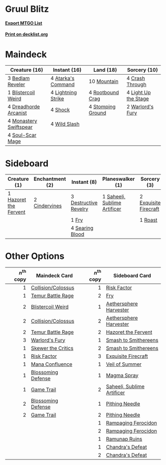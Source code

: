 # Gruul Blitz

#### [Export MTGO List](../collection/Gruul%20Blitz/Gruul%20Blitz.txt)
#### [Print on decklist.org](http://decklist.org/?deckmain=4%09Atarka's%20Command%0A3%09Bedlam%20Reveler%0A1%09Blistercoil%20Weird%0A4%09Crash%20Through%0A4%09Dreadhorde%20Arcanist%0A4%09Light%20Up%20the%20Stage%0A4%09Lightning%20Strike%0A4%09Monastery%20Swiftspear%0A10%09Mountain%0A4%09Rootbound%20Crag%0A4%09Shock%0A4%09Soul-Scar%20Mage%0A4%09Stomping%20Ground%0A2%09Warlord's%20Fury%0A4%09Wild%20Slash&deckside=2%09Cindervines%0A3%09Destructive%20Revelry%0A2%09Exquisite%20Firecraft%0A1%09Fry%0A1%09Hazoret%20the%20Fervent%0A1%09Roast%0A1%09Saheeli,%20Sublime%20Artificer%0A4%09Searing%20Blood)
# Maindeck

|                                          Creature (16)                                          |                                        Instant (16)                                         |                                         Land (18)                                          |                                         Sorcery (10)                                          |
|-------------------------------------------------------------------------------------------------|---------------------------------------------------------------------------------------------|--------------------------------------------------------------------------------------------|-----------------------------------------------------------------------------------------------|
|3 [Bedlam Reveler](http://gatherer.wizards.com/Pages/Card/Details.aspx?multiverseid=414415)      |4 [Atarka's Command](http://gatherer.wizards.com/Pages/Card/Details.aspx?multiverseid=394502)|10 [Mountain](http://gatherer.wizards.com/Pages/Card/Details.aspx?multiverseid=439859)      |4 [Crash Through](http://gatherer.wizards.com/Pages/Card/Details.aspx?multiverseid=430777)     |
|1 [Blistercoil Weird](http://gatherer.wizards.com/Pages/Card/Details.aspx?multiverseid=289222)   |4 [Lightning Strike](http://gatherer.wizards.com/Pages/Card/Details.aspx?multiverseid=383299)|4 [Rootbound Crag](http://gatherer.wizards.com/Pages/Card/Details.aspx?multiverseid=420934) |4 [Light Up the Stage](http://gatherer.wizards.com/Pages/Card/Details.aspx?multiverseid=457251)|
|4 [Dreadhorde Arcanist](http://gatherer.wizards.com/Pages/Card/Details.aspx?multiverseid=461052) |4 [Shock](http://gatherer.wizards.com/Pages/Card/Details.aspx?multiverseid=129732)           |4 [Stomping Ground](http://gatherer.wizards.com/Pages/Card/Details.aspx?multiverseid=405110)|2 [Warlord's Fury](http://gatherer.wizards.com/Pages/Card/Details.aspx?multiverseid=443039)    |
|4 [Monastery Swiftspear](http://gatherer.wizards.com/Pages/Card/Details.aspx?multiverseid=438706)|4 [Wild Slash](http://gatherer.wizards.com/Pages/Card/Details.aspx?multiverseid=391959)      |                                                                                            |                                                                                               |
|4 [Soul-Scar Mage](http://gatherer.wizards.com/Pages/Card/Details.aspx?multiverseid=426850)      |                                                                                             |                                                                                            |                                                                                               |


# Sideboard

|                                          Creature (1)                                          |                                    Enchantment (2)                                     |                                          Instant (8)                                           |                                           Planeswalker (1)                                            |                                          Sorcery (3)                                           |
|------------------------------------------------------------------------------------------------|----------------------------------------------------------------------------------------|------------------------------------------------------------------------------------------------|-------------------------------------------------------------------------------------------------------|------------------------------------------------------------------------------------------------|
|1 [Hazoret the Fervent](http://gatherer.wizards.com/Pages/Card/Details.aspx?multiverseid=426838)|2 [Cindervines](http://gatherer.wizards.com/Pages/Card/Details.aspx?multiverseid=457305)|3 [Destructive Revelry](http://gatherer.wizards.com/Pages/Card/Details.aspx?multiverseid=373351)|1 [Saheeli, Sublime Artificer](http://gatherer.wizards.com/Pages/Card/Details.aspx?multiverseid=461161)|2 [Exquisite Firecraft](http://gatherer.wizards.com/Pages/Card/Details.aspx?multiverseid=398513)|
|                                                                                                |                                                                                        |1 [Fry](http://gatherer.wizards.com/Pages/Card/Details.aspx?multiverseid=466894)                |                                                                                                       |1 [Roast](http://gatherer.wizards.com/Pages/Card/Details.aspx?multiverseid=394667)              |
|                                                                                                |                                                                                        |4 [Searing Blood](http://gatherer.wizards.com/Pages/Card/Details.aspx?multiverseid=378483)      |                                                                                                       |                                                                                                |


# Other Options

|*n*<sup>th</sup> copy|                                        Maindeck Card                                        |*n*<sup>th</sup> copy|                                           Sideboard Card                                            |
|--------------------:|---------------------------------------------------------------------------------------------|--------------------:|-----------------------------------------------------------------------------------------------------|
|                    1|[Collision/Colossus](http://gatherer.wizards.com/Pages/Card/Details.aspx?multiverseid=457367)|                    1|[Risk Factor](http://gatherer.wizards.com/Pages/Card/Details.aspx?multiverseid=452863)               |
|                    1|[Temur Battle Rage](http://gatherer.wizards.com/Pages/Card/Details.aspx?multiverseid=391940) |                    2|[Fry](http://gatherer.wizards.com/Pages/Card/Details.aspx?multiverseid=466894)                       |
|                    2|[Blistercoil Weird](http://gatherer.wizards.com/Pages/Card/Details.aspx?multiverseid=289222) |                    1|[Aethersphere Harvester](http://gatherer.wizards.com/Pages/Card/Details.aspx?multiverseid=423809)    |
|                    2|[Collision/Colossus](http://gatherer.wizards.com/Pages/Card/Details.aspx?multiverseid=457367)|                    2|[Aethersphere Harvester](http://gatherer.wizards.com/Pages/Card/Details.aspx?multiverseid=423809)    |
|                    2|[Temur Battle Rage](http://gatherer.wizards.com/Pages/Card/Details.aspx?multiverseid=391940) |                    2|[Hazoret the Fervent](http://gatherer.wizards.com/Pages/Card/Details.aspx?multiverseid=426838)       |
|                    3|[Warlord's Fury](http://gatherer.wizards.com/Pages/Card/Details.aspx?multiverseid=443039)    |                    1|[Smash to Smithereens](http://gatherer.wizards.com/Pages/Card/Details.aspx?multiverseid=397795)      |
|                    1|[Skewer the Critics](http://gatherer.wizards.com/Pages/Card/Details.aspx?multiverseid=457259)|                    2|[Smash to Smithereens](http://gatherer.wizards.com/Pages/Card/Details.aspx?multiverseid=397795)      |
|                    1|[Risk Factor](http://gatherer.wizards.com/Pages/Card/Details.aspx?multiverseid=452863)       |                    3|[Exquisite Firecraft](http://gatherer.wizards.com/Pages/Card/Details.aspx?multiverseid=398513)       |
|                    1|[Mana Confluence](http://gatherer.wizards.com/Pages/Card/Details.aspx?multiverseid=409573)   |                    1|[Veil of Summer](http://gatherer.wizards.com/Pages/Card/Details.aspx?multiverseid=466952)            |
|                    1|[Blossoming Defense](http://gatherer.wizards.com/Pages/Card/Details.aspx?multiverseid=417719)|                    1|[Magma Spray](http://gatherer.wizards.com/Pages/Card/Details.aspx?multiverseid=426843)               |
|                    1|[Game Trail](http://gatherer.wizards.com/Pages/Card/Details.aspx?multiverseid=410044)        |                    2|[Saheeli, Sublime Artificer](http://gatherer.wizards.com/Pages/Card/Details.aspx?multiverseid=461161)|
|                    2|[Blossoming Defense](http://gatherer.wizards.com/Pages/Card/Details.aspx?multiverseid=417719)|                    1|[Pithing Needle](http://gatherer.wizards.com/Pages/Card/Details.aspx?multiverseid=129526)            |
|                    2|[Game Trail](http://gatherer.wizards.com/Pages/Card/Details.aspx?multiverseid=410044)        |                    2|[Pithing Needle](http://gatherer.wizards.com/Pages/Card/Details.aspx?multiverseid=129526)            |
|                     |                                                                                             |                    1|[Rampaging Ferocidon](http://gatherer.wizards.com/Pages/Card/Details.aspx?multiverseid=435308)       |
|                     |                                                                                             |                    2|[Rampaging Ferocidon](http://gatherer.wizards.com/Pages/Card/Details.aspx?multiverseid=435308)       |
|                     |                                                                                             |                    1|[Ramunap Ruins](http://gatherer.wizards.com/Pages/Card/Details.aspx?multiverseid=430870)             |
|                     |                                                                                             |                    1|[Chandra's Defeat](http://gatherer.wizards.com/Pages/Card/Details.aspx?multiverseid=430775)          |
|                     |                                                                                             |                    2|[Chandra's Defeat](http://gatherer.wizards.com/Pages/Card/Details.aspx?multiverseid=430775)          |

